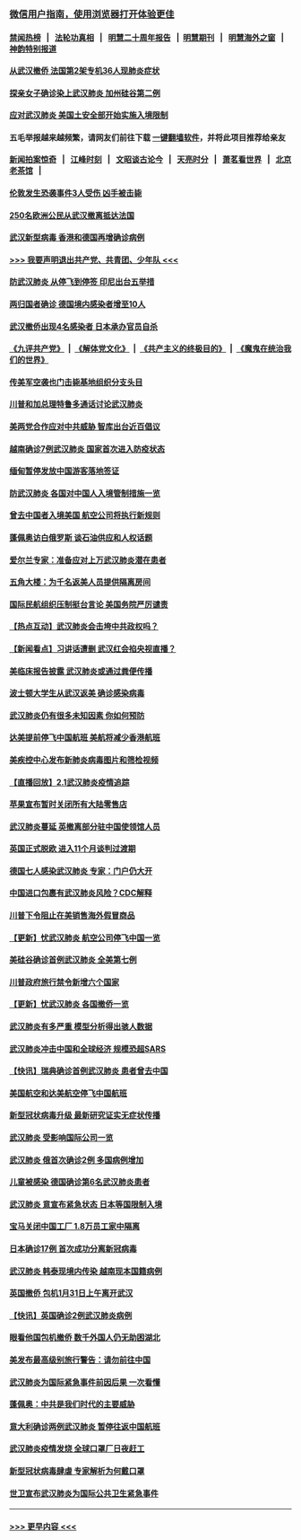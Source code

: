 ### [微信用户指南，使用浏览器打开体验更佳](https://github.com/gfw-breaker/banned-news1/blob/master/indexes/wechat-guide.md?t=0)
#### [禁闻热榜](热点新闻.md?t=0)  &nbsp;&nbsp;|&nbsp;&nbsp; [法轮功真相](https://github.com/gfw-breaker/truth/blob/master/README.md?t=0) &nbsp;&nbsp;|&nbsp;&nbsp; [明慧二十周年报告](https://github.com/gfw-breaker/mh-reports/blob/master/README.md?t=0) &nbsp;&nbsp;|&nbsp;&nbsp;[明慧期刊](https://github.com/gfw-breaker/mh-qikan) &nbsp;&nbsp;|&nbsp;&nbsp; [明慧海外之窗](https://github.com/gfw-breaker/mh-news/blob/master/README.md?t=0) &nbsp;&nbsp;|&nbsp;&nbsp; [神韵特别报道](https://github.com/gfw-breaker/mh-news/blob/master/shenyun.md?t=0)
#### [从武汉撤侨 法国第2架专机36人现肺炎症状](../pages/nsc418/n11841382.md?t=02031922) 
#### [探亲女子确诊染上武汉肺炎 加州硅谷第二例](../pages/nsc418/n11839784.md?t=02031922) 
#### [应对武汉肺炎 美国土安全部开始实施入境限制](../pages/nsc418/n11839729.md?t=02031922) 
#### 五毛举报越来越频繁，请网友们前往下载 [一键翻墙软件](https://github.com/gfw-breaker/ssr-accounts)，并将此项目推荐给亲友
#### [新闻拍案惊奇](https://github.com/gfw-breaker/banned-news1/blob/master/pages/link4.md) &nbsp;&nbsp;|&nbsp;&nbsp; [江峰时刻](https://github.com/gfw-breaker/banned-news1/blob/master/pages/link4.md) &nbsp;&nbsp;|&nbsp;&nbsp; [文昭谈古论今](https://github.com/gfw-breaker/banned-news1/blob/master/pages/link4.md) &nbsp;&nbsp;|&nbsp;&nbsp; [天亮时分](https://github.com/gfw-breaker/banned-news1/blob/master/pages/link4.md) &nbsp;&nbsp;|&nbsp;&nbsp; [萧茗看世界](https://github.com/gfw-breaker/banned-news1/blob/master/pages/link4.md) &nbsp;&nbsp;|&nbsp;&nbsp; [北京老茶馆](https://github.com/gfw-breaker/banned-news1/blob/master/pages/link4.md) &nbsp;&nbsp;|&nbsp;&nbsp; 
#### [伦敦发生恐袭事件3人受伤 凶手被击毙](../pages/nsc418/n11839442.md?t=02031922) 
#### [250名欧洲公民从武汉撤离抵达法国](../pages/nsc418/n11839438.md?t=02031922) 
#### [武汉新型病毒 香港和德国再增确诊病例](../pages/nsc418/n11839381.md?t=02031922) 
#### [>>> 我要声明退出共产党、共青团、少年队 <<<](https://github.com/begood0513/goodnews/blob/master/quit/letter.md) 
#### [防武汉肺炎 从停飞到停签 印尼出台五举措](../pages/nsc418/n11839282.md?t=02031922) 
#### [两归国者确诊 德国境内感染者增至10人](../pages/nsc418/n11839164.md?t=02031922) 
#### [武汉撤侨出现4名感染者 日本承办官员自杀](../pages/nsc418/n11839044.md?t=02031922) 
#### [《九评共产党》](https://github.com/begood0513/9ping.md/blob/master/README.md) &nbsp;|&nbsp; [《解体党文化》](../../../../jtdwh.md/blob/master/README.md)  &nbsp;|&nbsp; [《共产主义的终极目的》](../../../../gczydzjmd.md/blob/master/README.md) &nbsp;|&nbsp; [《魔鬼在统治我们的世界》](../../../../mgztzwmdsj.md/blob/master/README.md) 
#### [传美军空袭也门击毙基地组织分支头目](../pages/nsc418/n11839210.md?t=02031922) 
#### [川普和加总理特鲁多通话讨论武汉肺炎](../pages/nsc418/n11839128.md?t=02031922) 
#### [美两党合作应对中共威胁 智库出台近百倡议](../pages/nsc418/n11838437.md?t=02031922) 
#### [越南确诊7例武汉肺炎 国家首次进入防疫状态](../pages/nsc418/n11838860.md?t=02031922) 
#### [缅甸暂停发放中国游客落地签证](../pages/nsc418/n11838730.md?t=02031922) 
#### [防武汉肺炎 各国对中国人入境管制措施一览](../pages/nsc418/n11838726.md?t=02031922) 
#### [曾去中国者入境美国 航空公司将执行新规则](../pages/nsc418/n11838375.md?t=02031922) 
#### [蓬佩奥访白俄罗斯 谈石油供应和人权话题](../pages/nsc418/n11838242.md?t=02031922) 
#### [爱尔兰专家：准备应对上万武汉肺炎潜在患者](../pages/nsc418/n11837978.md?t=02031922) 
#### [五角大楼：为千名返美人员提供隔离房间](../pages/nsc418/n11837831.md?t=02031922) 
#### [国际民航组织压制挺台言论 美国务院严厉谴责](../pages/nsc418/n11837791.md?t=02031922) 
#### [【热点互动】武汉肺炎会击垮中共政权吗？](../pages/nsc418/n11837779.md?t=02031922) 
#### [【新闻看点】习讲话遭删 武汉红会掐央视直播？](../pages/nsc418/n11837573.md?t=02031922) 
#### [美临床报告披露 武汉肺炎或通过粪便传播](../pages/nsc418/n11837626.md?t=02031922) 
#### [波士顿大学生从武汉返美 确诊感染病毒](../pages/nsc418/n11837580.md?t=02031922) 
#### [武汉肺炎仍有很多未知因素 你如何预防](../pages/nsc418/n11837666.md?t=02031922) 
#### [达美提前停飞中国航班 美航将减少香港航班](../pages/nsc418/n11837649.md?t=02031922) 
#### [美疾控中心发布新肺炎病毒图片和筛检视频](../pages/nsc418/n11837491.md?t=02031922) 
#### [【直播回放】2.1武汉肺炎疫情追踪](../pages/nsc418/n11837232.md?t=02031922) 
#### [苹果宣布暂时关闭所有大陆零售店](../pages/nsc418/n11837097.md?t=02031922) 
#### [武汉肺炎蔓延 英撤离部分驻中国使领馆人员](../pages/nsc418/n11837061.md?t=02031922) 
#### [英国正式脱欧 进入11个月谈判过渡期](../pages/nsc418/n11836911.md?t=02031922) 
#### [德国七人感染武汉肺炎 专家：门户仍大开](../pages/nsc418/n11836344.md?t=02031922) 
#### [中国进口包裹有武汉肺炎风险？CDC解释](../pages/nsc418/n11836321.md?t=02031922) 
#### [川普下令阻止在美销售海外假冒商品](../pages/nsc418/n11836261.md?t=02031922) 
#### [【更新】忧武汉肺炎 航空公司停飞中国一览](../pages/nsc418/n11835931.md?t=02031922) 
#### [美硅谷确诊首例武汉肺炎 全美第七例](../pages/nsc418/n11836093.md?t=02031922) 
#### [川普政府旅行禁令新增六个国家](../pages/nsc418/n11836083.md?t=02031922) 
#### [【更新】忧武汉肺炎 各国撤侨一览](../pages/nsc418/n11835673.md?t=02031922) 
#### [武汉肺炎有多严重 模型分析得出骇人数据](../pages/nsc418/n11835829.md?t=02031922) 
#### [武汉肺炎冲击中国和全球经济 规模恐超SARS](../pages/nsc418/n11835652.md?t=02031922) 
#### [【快讯】瑞典确诊首例武汉肺炎 患者曾去中国](../pages/nsc418/n11835675.md?t=02031922) 
#### [美国航空和达美航空停飞中国航班](../pages/nsc418/n11835567.md?t=02031922) 
#### [新型冠状病毒升级 最新研究证实无症状传播](../pages/nsc418/n11835589.md?t=02031922) 
#### [武汉肺炎 受影响国际公司一览](../pages/nsc418/n11835538.md?t=02031922) 
#### [武汉肺炎 俄首次确诊2例 多国病例增加](../pages/nsc418/n11835295.md?t=02031922) 
#### [儿童被感染 德国确诊第6名武汉肺炎患者](../pages/nsc418/n11835338.md?t=02031922) 
#### [武汉肺炎 意宣布紧急状态 日本等国限制入境](../pages/nsc418/n11835062.md?t=02031922) 
#### [宝马关闭中国工厂 1.8万员工家中隔离](../pages/nsc418/n11835128.md?t=02031922) 
#### [日本确诊17例 首次成功分离新冠病毒](../pages/nsc418/n11834975.md?t=02031922) 
#### [武汉肺炎 韩泰现境内传染 越南现本国籍病例](../pages/nsc418/n11834857.md?t=02031922) 
#### [英国撤侨 包机1月31日上午离开武汉](../pages/nsc418/n11834808.md?t=02031922) 
#### [【快讯】英国确诊2例武汉肺炎病例](../pages/nsc418/n11834824.md?t=02031922) 
#### [眼看他国包机撤侨 数千外国人仍无助困湖北](../pages/nsc418/n11834010.md?t=02031922) 
#### [美发布最高级别旅行警告：请勿前往中国](../pages/nsc418/n11834038.md?t=02031922) 
#### [武汉肺炎为国际紧急事件前因后果 一次看懂](../pages/nsc418/n11833893.md?t=02031922) 
#### [蓬佩奥：中共是我们时代的主要威胁](../pages/nsc418/n11833434.md?t=02031922) 
#### [意大利确诊两例武汉肺炎 暂停往返中国航班](../pages/nsc418/n11833483.md?t=02031922) 
#### [武汉肺炎疫情发烧 全球口罩厂日夜赶工](../pages/nsc418/n11833528.md?t=02031922) 
#### [新型冠状病毒肆虐 专家解析为何戴口罩](../pages/nsc418/n11833332.md?t=02031922) 
#### [世卫宣布武汉肺炎为国际公共卫生紧急事件](../pages/nsc418/n11833455.md?t=02031922) 

----
#### [ >>> 更早内容 <<< ](../indexes/nsc418-earlier.md)
